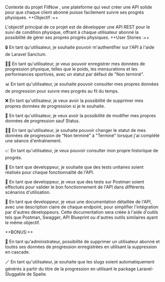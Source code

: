 Contexte du projet
FitNow , une plateforme qui veut créer une API solide pour que chaque client abonné puisse facilement suivre ses progrès physiques.
++Objectif :++

L'objectif principal de ce projet est de développer une API REST pour le suivi de condition physique, offrant à chaque utilisateur abonné la possibilité de gérer ses propres progrès physiques.
++User Stories :++

🔒 En tant qu'utilisateur, je souhaite pouvoir m'authentifier sur l'API à l'aide de Laravel Sanctum.

🏋️‍♂️ En tant qu'utilisateur, je veux pouvoir enregistrer mes données de progression physique, telles que le poids, les mensurations et les performances sportives, avec un statut par défaut de "Non terminé".

📊 En tant qu'utilisateur, je souhaite pouvoir consulter mes propres données de progression pour suivre mes progrès au fil du temps.

❌ En tant qu'utilisateur, je veux avoir la possibilité de supprimer mes propres données de progression si je le souhaite.

🔄 En tant qu'utilisateur, je veux avoir la possibilité de modifier mes propres données de progression sauf Status.

💪🏻 En tant qu'utilisateur, je souhaite pouvoir changer le statut de mes données de progression de "Non terminé" à "Terminé" lorsque j'ai complété une séance d'entraînement.

📈 En tant qu'utilisateur, je veux pouvoir consulter mon propre historique de progrès.

🧪 En tant que developpeur, je souhaite que des tests unitaires soient réalisés pour chaque fonctionnalité de l'API.

📝 En tant que developpeur, je veux que des tests sur Postman soient effectués pour valider le bon fonctionnement de l'API dans différents scénarios d'utilisation.

📄 En tant que developpeur, je veux une documentation détaillée de l'API, avec une description claire de chaque endpoint, pour simplifier l'intégration par d'autres développeurs. Cette documentation sera créée à l'aide d'outils tels que Postman, Swagger, API Blueprint ou d'autres outils similaires ayant le même objectif.


++BONUS:++

🔄 En tant qu'administrateur, possibilité de supprimer un utilisateur abonné et toutes ses données de progression enregistrées en utilisant la suppression en cascade.

🪄 En tant qu'utilisateur, je souhaite que les slugs soient automatiquement générés à partir du titre de la progression en utilisant le package Laravel-Sluggable de Spatie.
